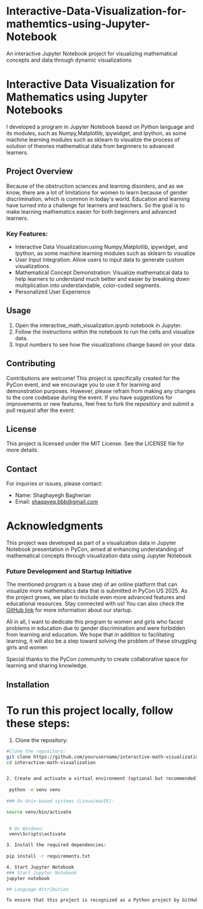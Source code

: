 # Interactive-Data-Visualization-for-mathemtics-using-Jupyter-Notebook
An interactive Jupyter Notebook project for visualizing mathematical concepts and data through dynamic visualizations
# Interactive Data Visualization for Mathematics using Jupyter Notebooks
I developed a program in Jupyter Notebook based on Python language and its modules, such as Numpy,Matplotlib, ipywidget, and Ipython, as some machine learning modules such as sklearn to visualize the process of solution of theories mathematical data from beginners to advanced learners.
## Project Overview
Because of the obstruction sciences and learning disorders, and as we know, there are a lot of limitations for women to learn because of gender discrimination, which is common in today's world. Education and learning have turned into a challenge for learners and teachers.
So the goal is to make learning mathematics easier for both beginners and advanced learners.
### Key Features:
- Interactive Data Visualization:using Numpy,Matplotlib, ipywidget, and Ipython, as some machine learning modules such as sklearn to visualize
- User Input Integration: Allow users to input data to generate custom visualizations.
- Mathematical Concept Demonstration: Visualize mathematical data to help learners to understand much better and easier by breaking down multiplication into understandable, color-coded segments.
- Personalized User Experience


## Usage
1. Open the interactive_math_visualization.ipynb notebook in Jupyter.
2. Follow the instructions within the notebook to run the cells and visualize data.
3. Input numbers to see how the visualizations change based on your data.

## Contributing
Contributions are welcome! This project is specifically created for the PyCon event, and we encourage you to use it for learning and demonstration purposes. However, please refrain from making any changes to the core codebase during the event. If you have suggestions for improvements or new features, feel free to fork the repository and submit a pull request after the event.

## License
This project is licensed under the MIT License. See the LICENSE file for more details.

## Contact
For inquiries or issues, please contact:
- Name: Shaghayegh Bagherian
- Email: shaqayeq.bbb@gmail.com
  
# Acknowledgments
This project was developed as part of a visualization data in Jupyter Notebook presentation in PyCon, aimed at enhancing understanding of mathematical concepts through visualization data using Jupyter Notebook

### Future Development and Startup Initiative
The mentioned program is a base step of an online platform that can visualize more mathematics data that is submitted in PyCon US 2025. As the project grows, we plan to include even more advanced features and educational resources. Stay connected with us! You can also check the [GitHub link](https://github.com/VizAI-platform/Visualization-Of-Mathematic) for more information about our startup.

All in all, I want to dedicate this program to women and girls who faced problems in education due to gender discrimination and were forbidden from learning and education. We hope that in addition to facilitating learning, it will also be a step toward solving the problem of these struggling girls and women

Special thanks to the PyCon community to create collaborative space for learning and sharing knowledge.


  ## Installation


# To run this project locally, follow these steps:

1. Clone the repository:
  ```bash
#Clone the repository:
git clone https://github.com/yourusername/interactive-math-visualization.git
cd interactive-math-visualization


2. Create and activate a virtual environment (optional but recommended):
   
   python -m venv venv 
   
### On Unix-based systems (Linux/macOS):

source venv/bin/activate
 
   
   # On Windows:
   venv\Scripts\activate

3. Install the required dependencies:
   
 pip install -r requirements.txt

4. Start Jupyter Notebook
### Start Jupyter Notebook
jupyter notebook

## Language Attribution

To ensure that this project is recognized as a Python project by GitHub, we have used a `.gitattributes` file with the following entries:




   
   

